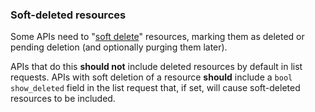 ### Soft-deleted resources

Some APIs need to "[soft delete](/135#soft-delete)" resources, marking them as
deleted or pending deletion (and optionally purging them later).

APIs that do this **should not** include deleted resources by default in list
requests. APIs with soft deletion of a resource **should** include a
`bool show_deleted` field in the list request that, if set, will cause
soft-deleted resources to be included.
